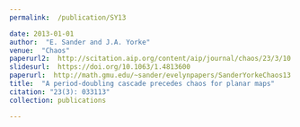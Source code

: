 ```yaml
---
permalink:  /publication/SY13

date: 2013-01-01
author:  "E. Sander and J.A. Yorke"
venue:  "Chaos"
paperurl2:  http://scitation.aip.org/content/aip/journal/chaos/23/3/10.1063/1.4813600
slidesurl:  https://doi.org/10.1063/1.4813600
paperurl:  http://math.gmu.edu/~sander/evelynpapers/SanderYorkeChaos13.pdf
title:  "A period-doubling cascade precedes chaos for planar maps"
citation: "23(3): 033113"
collection: publications

---
```

